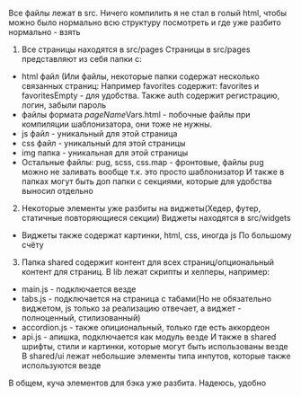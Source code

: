 Все файлы лежат в src. Ничего компилить я не стал в голый html, чтобы можно было нормально всю структуру посмотреть и где уже разбито нормально - взять
1. Все страницы находятся в src/pages
Страницы в src/pages представляют из себя папки с:
- html файл (Или файлы, некоторые папки содержат несколько связанных страниц: Например favorites содержит: favorites и favoritesEmpty - для удобства. Также auth содержит регистрацию, логин, забыли пароль
- файлы формата *pageName*Vars.html - побочные файлы при компиляции шаблонизатора, они тоже не нужны. 
- js файл - уникальный для этой страница
- css файл - уникальный для этой страницы
- img папка - уникальная для этой страницы
- Остальные файлы: pug, scss, css.map - фронтовые, файлы pug можно не заливать вообще т.к. это просто шаблонизатор
И также в папках могут быть доп папки с секциями, которые для удобства выносил отдельно
  
2. Некоторые элементы уже разбиты на виджеты(Хедер, футер, статичные повторяющиеся секции)
Виджеты находятся в src/widgets
- Виджеты также содержат картинки, html, css, иногда js
По большому счёту
  
3. Папка shared содержит контент для всех страниц/опциональный контент для страниц.
В lib лежат скрипты и хелперы, например:
- main.js - подключается везде
- tabs.js - подключается на страница с табами(Но не обязательно виджетом, js только за реализацию отвечает, а виджет - полноценный, стилизованный)
- accordion.js - также опициональный, только где есть аккордеон
- api.js - апишка, подключается как модуль везде
И также в shared шрифты, стили и картинки, которые могут быть использованы везде
В shared/ui лежат небольшие элементы типа инпутов, которые также используются везде

В общем, куча элементов для бэка уже разбита. Надеюсь, удобно
